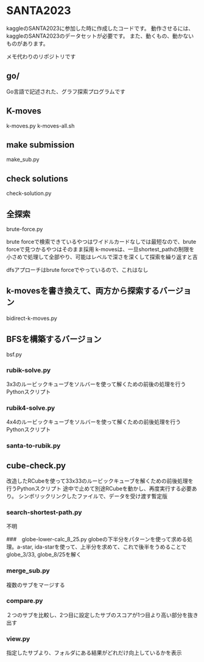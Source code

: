 # SANTA2023 

kaggleのSANTA2023に参加した時に作成したコードです。
動作させるには、kaggleのSANTA2023のデータセットが必要です。
また、動くもの、動かないものがあります。

メモ代わりのリポジトリです

## go/
Go言語で記述された、グラフ探索プログラムです

## K-moves
k-moves.py
k-moves-all.sh

## make submission
make_sub.py

## check solutions
check-solution.py

## 全探索
brute-force.py

brute forceで検索できているやつはワイドルカードなしでは最短なので、brute forceで見つかるやつはそのまま採用
k-movesは、一旦shortest_pathの制限を小さめで処理して全部やり、可能はレベルで深さを深くして探索を繰り返すと吉

dfsアプローチはbrute forceでやっているので、これはなし

## k-movesを書き換えて、両方から探索するバージョン
bidirect-k-moves.py 
　
## BFSを構築するバージョン
bsf.py


### rubik-solve.py
3x3のルービックキューブをソルバーを使って解くための前後の処理を行うPythonスクリプト

### rubik4-solve.py
4x4のルービックキューブをソルバーを使って解くための前後処理を行うPythonスクリプト

### santa-to-rubik.py

## cube-check.py
改造したRCubeを使って33x33のルービックキューブを解くための前後処理を行うPythonスクリプト
途中で止めて別途RCubeを動かし、再度実行する必要あり。
シンボリックリンクしたファイルで、データを受け渡す暫定版

### search-shortest-path.py
不明

###　globe-lower-calc_8_25.py
globeの下半分をパターンを使って求める処理。a-star, ida-starを使って、上半分を求めて、これで後半をうめることでglobe_3/33, globe_8/25を解く

### merge_sub.py
複数のサブをマージする

### compare.py
２つのサブを比較し、2つ目に設定したサブのスコアが1つ目より高い部分を抜き出す

### view.py
指定したサブより、フォルダにある結果がどれだけ向上しているかを表示




